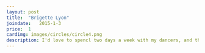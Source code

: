 ```yaml
---
layout: post
title:  "Brigette Lyon"
joindate:   2015-1-3
price:	1
cardimg: images/circles/circle4.png
description: I'd love to spencl two days a week with my dancers, and the big dram is to be able to make this my one and only job! will you...
---
```

